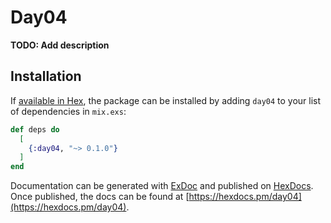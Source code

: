 # Day04

**TODO: Add description**

## Installation

If [available in Hex](https://hex.pm/docs/publish), the package can be installed
by adding `day04` to your list of dependencies in `mix.exs`:

```elixir
def deps do
  [
    {:day04, "~> 0.1.0"}
  ]
end
```

Documentation can be generated with [ExDoc](https://github.com/elixir-lang/ex_doc)
and published on [HexDocs](https://hexdocs.pm). Once published, the docs can
be found at [https://hexdocs.pm/day04](https://hexdocs.pm/day04).

